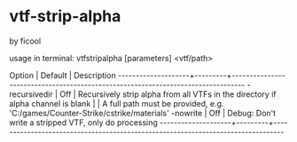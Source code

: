 # vtf-strip-alpha
by ficool

usage in terminal: vtfstripalpha [parameters] <vtf/path>

 Option             | Default | Description
--------------------+---------+---------------------------------------------------------------------------------
 -recursivedir      |   Off   | Recursively strip alpha from all VTFs in the directory if alpha channel is blank
                    |         | A full path must be provided, e.g. 'C:/games/Counter-Strike/cstrike/materials'
 -nowrite           |   Off   | Debug: Don't write a stripped VTF, only do processing
--------------------+---------+---------------------------------------------------------------------------------
